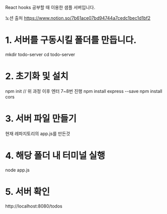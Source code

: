 React hooks 공부할 때 이용한 샘플 서버입니다.

노션 출처
https://www.notion.so/7b61ace07bd94744a7cedc1bec1d1bf2

# 1. 서버를 구동시킬 폴더를 만듭니다.
mkdir todo-server
cd todo-server

# 2. 초기화 및 설치
npm init
// 위 과정 이후 엔터 7~8번 진행
npm install express --save
npm install cors

# 3. 서버 파일 만들기
현재 레파지토리의 app.js를 만든것

# 4. 해당 폴더 내 터미널 실행
node app.js

# 5. 서버 확인
http://localhost:8080/todos